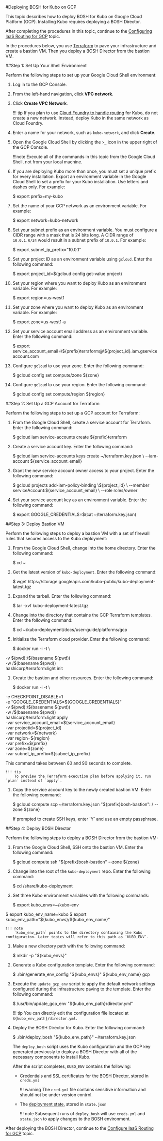 #Deploying BOSH for Kubo on GCP

This topic describes how to deploy BOSH for Kubo on Google Cloud Platform (GCP). Installing Kubo requires deploying a BOSH Director. 

After completing the procedures in this topic, continue to the [Configuring IaaS Routing for GCP](routing-gcp/) topic.

In the procedures below, you use [Terraform](https://www.terraform.io/docs/) to pave your infrastructure and create a bastion VM. Then you deploy a BOSH Director from the bastion VM. 

##Step 1: Set Up Your Shell Environment

Perform the following steps to set up your Google Cloud Shell environment: 

1. Log in to the GCP Console.
1. From the left-hand navigation, click **VPC network**.
1. Click **Create VPC Network**.

	!!! tip
		If you plan to use [Cloud Foundry to handle routing](../cf-routing.html) for Kubo, do not create a new network. Instead, deploy Kubo in the same network as Cloud Foundry.

1. Enter a name for your network, such as `kubo-network`, and click **Create**. 
1. Open the Google Cloud Shell by clicking the `>_` icon in the upper right of the GCP Console.

	!!!note
		Execute all of the commands in this topic from the Google Cloud Shell, not from your local machine.

1. If you are deploying Kubo more than once, you must set a unique prefix for every installation. Export an environment variable in the Google Cloud Shell to set a prefix for your Kubo installation. Use letters and dashes only. For example:
	<p class="terminal">$ export prefix=my-kubo</p>
1. Set the name of your GCP network as an environment variable. For example:
	<p class="terminal">$ export network=kubo-network</p>
1. Set your subnet prefix as an environment variable. You must configure a CIDR range with a mask that is 24 bits long. A CIDR range of `10.0.1.0/24` would result in a subnet prefix of `10.0.1`. For example:
	<p class="terminal">$ export subnet_ip_prefix="10.0.1"</p>
1. Set your project ID as an environment variable using `gcloud`. Enter the following command:
	<p class="terminal">$ export project_id=$(gcloud config get-value project)</p>
1. Set your region where you want to deploy Kubo as an environment variable. For example:
	<p class="terminal">$ export region=us-west1</p>
1. Set your zone where you want to deploy Kubo as an environment variable. For example:
	<p class="terminal">$ export zone=us-west1-a</p>
1. Set your service account email address as an environment variable. Enter the following command:
	<p class="terminal">$ export service_account_email=\${prefix}terraform@\${project_id}.iam.gserviceaccount.com</p>
1. Configure `gcloud` to use your zone. Enter the following command:
	<p class="terminal">$ gcloud config set compute/zone ${zone}</p>
1. Configure `gcloud` to use your region. Enter the following command:
	<p class="terminal">$ gcloud config set compute/region ${region}</p>

##Step 2: Set Up a GCP Account for Terraform

Perform the following steps to set up a GCP account for Terraform:

1. From the Google Cloud Shell, create a service account for Terraform. Enter the following command:
	<p class="terminal">$ gcloud iam service-accounts create ${prefix}terraform</p>
1. Create a service account key. Enter the following command:
	<p class="terminal">$ gcloud iam service-accounts keys create ~/terraform.key.json \
    --iam-account ${service_account_email}</p>
1. Grant the new service account owner access to your project. Enter the following command:
	<p class="terminal">$ gcloud projects add-iam-policy-binding \${project_id} \
	  --member serviceAccount:${service_account_email} \
	  --role roles/owner</p>
1. Set your service account key as an environment variable. Enter the following command:
	<p class="terminal">$ export GOOGLE_CREDENTIALS=$(cat ~/terraform.key.json)</p>

##Step 3: Deploy Bastion VM

Perform the following steps to deploy a bastion VM with a set of firewall rules that secures access to the Kubo deployment:

1. From the Google Cloud Shell, change into the home directory. Enter the following command:
	<p class="terminal">$ cd ~</p>
1. Get the latest version of `kubo-deployment`. Enter the following command:
	<p class="terminal">$ wget http<span>s://</span>storage.googleapis.com/kubo-public/kubo-deployment-latest.tgz</p>
1. Expand the tarball. Enter the following command:
	<p class="terminal">$ tar -xvf kubo-deployment-latest.tgz</p>
1. Change into the directory that contains the GCP Terraform templates. Enter the following command:
	<p class="terminal">$ cd ~/kubo-deployment/docs/user-guide/platforms/gcp</p>
1. Initialize the Terraform cloud provider. Enter the following command:
	<p class="terminal">$ docker run -i -t \
  -v \$(pwd):/\$(basename \$(pwd)) \
  -w /\$(basename $(pwd)) \
  hashicorp/terraform:light init</p>
1. Create the bastion and other resources. Enter the following command:
	<p class="terminal">$ docker run -i -t \
  -e CHECKPOINT_DISABLE=1 \
  -e "GOOGLE_CREDENTIALS=\${GOOGLE_CREDENTIALS}" \
  -v \$(pwd):/\$(basename \$(pwd)) \
  -w /\$(basename \$(pwd)) \
  hashicorp/terraform:light apply \
    -var service_account_email=\${service_account_email} \
    -var projectid=\${project_id} \
    -var network=\${network} \
    -var region=\${region} \
    -var prefix=\${prefix} \
    -var zone=\${zone} \
    -var subnet_ip_prefix=\${subnet_ip_prefix}
	</p>
	This command takes between 60 and 90 seconds to complete.

	!!! tip
		To preview the Terraform execution plan before applying it, run `plan` instead of `apply`.

1. Copy the service account key to the newly created bastion VM. Enter the following command:
	<p class="terminal">$ gcloud compute scp ~/terraform.key.json "${prefix}bosh-bastion":./ --zone ${zone}</p>
	If prompted to create SSH keys, enter `Y` and use an empty passphrase.

##Step 4: Deploy BOSH Director

Perform the following steps to deploy a BOSH Director from the bastion VM:

1. From the Google Cloud Shell, SSH onto the bastion VM. Enter the following command:
	<p class="terminal">$ gcloud compute ssh "${prefix}bosh-bastion" --zone ${zone}</p>
1. Change into the root of the `kubo-deployment` repo. Enter the following command:
	<p class="terminal">$ cd /share/kubo-deployment</p>
1. Set three Kubo environment variables with the following commands:
	<p class="terminal">$ export kubo_envs=~/kubo-env
$ export kubo_env_name=kubo
$ export kubo_env_path="\${kubo_envs}/\${kubo_env_name}"</p>

	!!! note
		`kubo_env_path` points to the directory containing the Kubo configuration. Later topics will refer to this path as `KUBO_ENV`.

1. Make a new directory path with the following command:
	<p class="terminal">$ mkdir -p "${kubo_envs}"</p>
1. Generate a Kubo configuration template. Enter the following command:
	<p class="terminal">$ ./bin/generate_env_config "${kubo_envs}" ${kubo_env_name} gcp</p>
1. Execute the `update_gcp_env` script to apply the default network settings configured during the infrastructure paving to the template. Enter the following command:
	<p class="terminal">$ /usr/bin/update_gcp_env "${kubo_env_path}/director.yml"</p>

	!!! tip
		You can directly edit the configuration file located at `${kubo_env_path}/director.yml`.

1. Deploy the BOSH Director for Kubo. Enter the following command:
	<p class="terminal">$ ./bin/deploy_bosh "${kubo_env_path}" ~/terraform.key.json</p>

	The `deploy_bosh` script uses the Kubo configuration and the GCP key generated previously to deploy a BOSH Director with all of the necessary components to install Kubo. 

	After the script completes, `KUBO_ENV` contains the following:

	* Credentials and SSL certificates for the BOSH Director, stored in `creds.yml`

		!!! warning
			The `cred.yml` file contains sensitive information and should not be under version control.

	* The [deployment state](https://bosh.io/docs/cli-envs.html#deployment-state), stored in `state.json`

		!!! note
			Subsequent runs of `deploy_bosh` will use `creds.yml` and `state.json` to apply changes to the BOSH environment.

After deploying the BOSH Director, continue to the [Configure IaaS Routing for GCP](routing-gcp/) topic.

